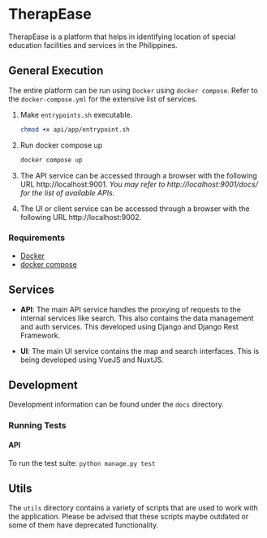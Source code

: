# TherapEase

TherapEase is a platform that helps in identifying location of special education facilities and services in the Philippines.

## General Execution

The entire platform can be run using `Docker` using `docker compose`. Refer to the `docker-compose.yml` for the extensive list of services.

1. Make `entrypoints.sh` executable.

   ```bash
   chmod +x api/app/entrypoint.sh
   ```

2. Run docker compose up

   ```bash
   docker compose up
   ```

3. The API service can be accessed through a browser with the following URL http://localhost:9001. _You may refer to http://localhost:9001/docs/ for the list of available APIs._

4. The UI or client service can be accessed through a browser with the following URL http://localhost:9002.

### Requirements

- [Docker](https://docs.docker.com/desktop/wsl/)
- [docker compose](https://docs.docker.com/compose/install/)

## Services

- **API**: The main API service handles the proxying of requests to the internal services like search. This also contains the data management and auth services. This developed using Django and Django Rest Framework.

- **UI**: The main UI service contains the map and search interfaces. This is being developed using VueJS and NuxtJS.

## Development

Development information can be found under the `docs` directory.

### Running Tests

#### API

To run the test suite: `python manage.py test`

## Utils

The `utils` directory contains a variety of scripts that are used to work with the application. Please be advised that these scripts maybe outdated or some of them have deprecated functionality.
